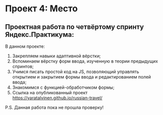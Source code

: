 # Проект 4: Место

## Проектная работа по четвёртому спринту Яндекс.Практикума:
В данном проекте:
1. Закрепляем навыки адаптивной вёрстки;
2. Вспоминаем вёрстку форм ввода, изученную в теории предыдущих спринтов;
3. Учимся писать простой код на JS, позволяющий управлять открытием и закрытием
   формы ввода и редактированием полей ввода;
4. Знакомимся с функцией-обработчиком формы;
5. Ссылка на опубликованный проект https://yaratalvinen.github.io/russian-travel/

P.S. Данная работа пока не прошла проверку!
